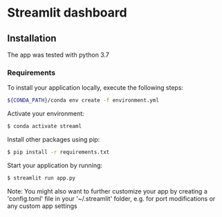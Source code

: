 # Streamlit dashboard

## Installation

The app was tested with python 3.7

### Requirements

To install your application locally, execute the following steps:

```bash
${CONDA_PATH}/conda env create -f environment.yml
```

Activate your environment:

```bash
$ conda activate streaml
```

Install other packages using pip:

```bash                                 
$ pip install -r requirements.txt             
```

Start your application by running:

```bash                                 
$ streamlit run app.py
```

Note: You might also want to further customize your app by creating a 'config.toml' file in your '~/.streamlit' folder, e.g. for port modifications or any custom app settings
